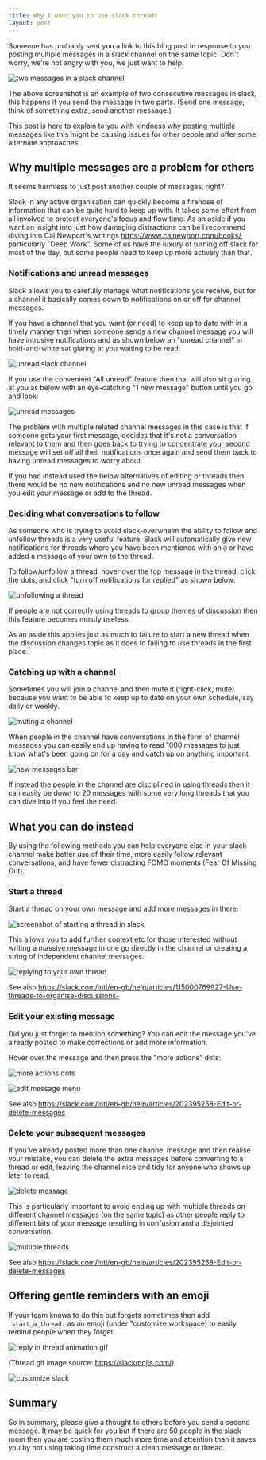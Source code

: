 ```yaml
---
title: Why I want you to use slack threads
layout: post
---
```


Someone has probably sent you a link to this blog post in response to you posting multiple messages in a slack channel on the same topic. Don't worry, we're not angry with you, we just want to help.

![two messages in a slack channel](/images/blog/slack/slack-two-channel-messages.png)

The above screenshot is an example of two consecutive messages in slack, this happens if you send the message in two parts. (Send one message, think of something extra, send another message.)

This post is here to explain to you with kindness why posting multiple messages like this might be causing issues for other people and offer some alternate approaches.

## Why multiple messages are a problem for others

It seems harmless to just post another couple of messages, right?

Slack in any active organisation can quickly become a firehose of information that can be quite hard to keep up with. It takes some effort from all involved to protect everyone's focus and flow time. As an aside if you want an insight into just how damaging distractions can be I recommend diving into Cal Newport's writings <https://www.calnewport.com/books/>, particularly "Deep Work". Some of us have the luxury of turning off slack for most of the day, but some people need to keep up more actively than that.

### Notifications and unread messages

Slack allows you to carefully manage what notifications you receive, but for a channel it basically comes down to notifications on or off for channel messages.

If you have a channel that you want (or need) to keep up to date with in a timely manner then when someone sends a new channel message you will have intrusive notifications and as shown below an "unread channel" in bold-and-white sat glaring at you waiting to be read:

![unread slack channel](/images/blog/slack/slack-unread-channel.png)

If you use the convenient "All unread" feature then that will also sit glaring at you as below with an eye-catching "1 new message" button until you go and look:

![unread messages](/images/blog/slack/slack-unread.png)

The problem with multiple related channel messages in this case is that if someone gets your first message, decides that it's not a conversation relevant to them and then goes back to trying to concentrate your second message will set off all their notifications once again and send them back to having unread messages to worry about.

If you had instead used the below alternatives of editing or threads then there would be no new notifications and no new unread messages when you edit your message or add to the thread.

### Deciding what conversations to follow

As someone who is trying to avoid slack-overwhelm the ability to follow and unfollow threads is a very useful feature. Slack will automatically give new notifications for threads where you have been mentioned with an `@` or have added a message of your own to the thread.

To follow/unfollow a thread, hover over the top message in the thread, click the dots, and click "turn off notifications for replied" as shown below:

![unfollowing a thread](/images/blog/slack/unfollow-thread.png)

If people are not correctly using threads to group themes of discussion then this feature becomes mostly useless.

As an aside this applies just as much to failure to start a new thread when the discussion changes topic as it does to failing to use threads in the first place.

### Catching up with a channel

Sometimes you will join a channel and then mute it (right-click, mute) because you want to be able to keep up to date on your own schedule, say daily or weekly.

![muting a channel](/images/blog/slack/mute-channel.png)

When people in the channel have conversations in the form of channel messages you can easily end up having to read 1000 messages to just know what's been going on for a day and catch up on anything important.

![new messages bar](/images/blog/slack/new-messages.png)

If instead the people in the channel are disciplined in using threads then it can easily be down to 20 messages with some very long threads that you can dive into if you feel the need.

## What you can do instead

By using the following methods you can help everyone else in your slack channel make better use of their time, more easily follow relevant conversations, and have fewer distracting FOMO moments (Fear Of Missing Out).

### Start a thread

Start a thread on your own message and add more messages in there:

![screenshot of starting a thread in slack](/images/blog/slack/start-slack-thread.png)

This allows you to add further context etc for those interested without writing a massive message in one go directly in the channel or creating a string of independent channel messages.

![replying to your own thread](/images/blog/slack/reply-to-own-thread.png)

See also <https://slack.com/intl/en-gb/help/articles/115000769927-Use-threads-to-organise-discussions->

### Edit your existing message

Did you just forget to mention something? You can edit the message you've already posted to make corrections or add more information.

Hover over the message and then press the "more actions" dots:

![more actions dots](/images/blog/slack/slack-more-actions.png)

![edit message menu](/images/blog/slack/slack-edit-message.png)

See also <https://slack.com/intl/en-gb/help/articles/202395258-Edit-or-delete-messages>

### Delete your subsequent messages

If you've already posted more than one channel message and then realise your mistake, you can delete the extra messages before converting to a thread or edit, leaving the channel nice and tidy for anyone who shows up later to read.

![delete message](/images/blog/slack/delete-message.png)

This is particularly important to avoid ending up with multiple threads on different channel messages (on the same topic) as other people reply to different bits of your message resulting in confusion and a disjointed conversation.

![multiple threads](/images/blog/slack/multiple-threads.png)

See also <https://slack.com/intl/en-gb/help/articles/202395258-Edit-or-delete-messages>

## Offering gentle reminders with an emoji

If your team knows to do this but forgets sometimes then add `:start_a_thread:` as an emoji (under "customize workspace) to easily remind people when they forget.

![reply in thread animation gif](/images/blog/slack/start_a_thread.gif)

(Thread gif image source: <https://slackmojis.com/>)

![customize slack](/images/blog/slack/customize.png)

## Summary

So in summary, please give a thought to others before you send a second message. It may be quick for you but if there are 50 people in the slack room then you are costing them much more time and attention than it saves you by not using taking time construct a clean message or thread.

